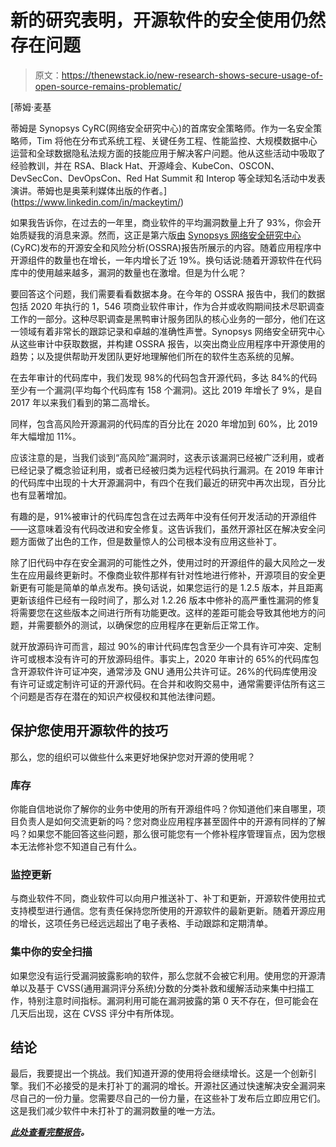 # 新的研究表明，开源软件的安全使用仍然存在问题

> 原文：<https://thenewstack.io/new-research-shows-secure-usage-of-open-source-remains-problematic/>

[](https://www.linkedin.com/in/mackeytim/)

 [蒂姆·麦基

蒂姆是 Synopsys CyRC(网络安全研究中心)的首席安全策略师。作为一名安全策略师，Tim 将他在分布式系统工程、关键任务工程、性能监控、大规模数据中心运营和全球数据隐私法规方面的技能应用于解决客户问题。他从这些活动中吸取了经验教训，并在 RSA、Black Hat、开源峰会、KubeCon、OSCON、DevSecCon、DevOpsCon、Red Hat Summit 和 Interop 等全球知名活动中发表演讲。蒂姆也是奥莱利媒体出版的作者。](https://www.linkedin.com/in/mackeytim/) [](https://www.linkedin.com/in/mackeytim/)

如果我告诉你，在过去的一年里，商业软件的平均漏洞数量上升了 93%，你会开始质疑我的消息来源。然而，这正是第六版[由](https://www.synopsys.com/software-integrity/resources/analyst-reports/open-source-security-risk-analysis.html) [Synopsys 网络安全研究中心](https://www.synopsys.com/software-integrity/cybersecurity-research-center.html?cmp=pr-sig&utm_medium=referral) (CyRC)发布的开源安全和风险分析(OSSRA)报告所展示的内容。随着应用程序中开源组件的数量也在增长，一年内增长了近 19%。换句话说:随着开源软件在代码库中的使用越来越多，漏洞的数量也在激增。但是为什么呢？

要回答这个问题，我们需要看看数据本身。在今年的 OSSRA 报告中，我们的数据包括 2020 年执行的 1，546 项商业软件审计，作为合并或收购期间技术尽职调查工作的一部分。这种尽职调查是黑鸭审计服务团队的核心业务的一部分，他们在这一领域有着非常长的跟踪记录和卓越的准确性声誉。Synopsys 网络安全研究中心从这些审计中获取数据，并构建 OSSRA 报告，以突出商业应用程序中开源使用的趋势；以及提供帮助开发团队更好地理解他们所在的软件生态系统的见解。

在去年审计的代码库中，我们发现 98%的代码包含开源代码，多达 84%的代码至少有一个漏洞(平均每个代码库有 158 个漏洞)。这比 2019 年增长了 9%，是自 2017 年以来我们看到的第二高增长。

同样，包含高风险开源漏洞的代码库的百分比在 2020 年增加到 60%，比 2019 年大幅增加 11%。

应该注意的是，当我们谈到“高风险”漏洞时，这表示该漏洞已经被广泛利用，或者已经记录了概念验证利用，或者已经被归类为远程代码执行漏洞。在 2019 年审计的代码库中出现的十大开源漏洞中，有四个在我们最近的研究中再次出现，百分比也有显著增加。

有趣的是，91%被审计的代码库包含在过去两年中没有任何开发活动的开源组件——这意味着没有代码改进和安全修复。这告诉我们，虽然开源社区在解决安全问题方面做了出色的工作，但是数量惊人的公司根本没有应用这些补丁。

除了旧代码中存在安全漏洞的可能性之外，使用过时的开源组件的最大风险之一发生在应用最终更新时。不像商业软件那样有针对性地进行修补，开源项目的安全更新更有可能是简单的单点发布。换句话说，如果您运行的是 1.2.5 版本，并且距离更新该组件已经有一段时间了，那么对 1.2.26 版本中修补的高严重性漏洞的修复将需要您在这些版本之间进行所有功能更改。这样的差距可能会导致其他地方的问题，并需要额外的测试，以确保您的应用程序在更新后正常工作。

就开放源码许可而言，超过 90%的审计代码库包含至少一个具有许可冲突、定制许可或根本没有许可的开放源码组件。事实上，2020 年审计的 65%的代码库包含开源软件许可证冲突，通常涉及 GNU 通用公共许可证。26%的代码库使用没有许可证或定制许可证的开源代码。在合并和收购交易中，通常需要评估所有这三个问题是否存在潜在的知识产权侵权和其他法律问题。

## **保护您使用开源软件的技巧**

那么，您的组织可以做些什么来更好地保护您对开源的使用呢？

### **库存**

你能自信地说你了解你的业务中使用的所有开源组件吗？你知道他们来自哪里，项目负责人是如何交流更新的吗？您对商业应用程序甚至固件中的开源有同样的了解吗？如果您不能回答这些问题，那么很可能您有一个修补程序管理盲点，因为您根本无法修补您不知道自己有什么。

### **监控更新**

与商业软件不同，商业软件可以向用户推送补丁、补丁和更新，开源软件使用拉式支持模型进行通信。您有责任保持您所使用的开源软件的最新更新。随着开源应用的增长，这项任务已经远远超出了电子表格、手动跟踪和定期清单。

### **集中你的安全扫描**

如果您没有运行受漏洞披露影响的软件，那么您就不会被它利用。使用您的开源清单以及基于 CVSS(通用漏洞评分系统)分数的分类补救和缓解活动来集中扫描工作，特别注意时间指标。漏洞利用可能在漏洞披露的第 0 天不存在，但可能会在几天后出现，这在 CVSS 评分中有所体现。

## **结论**

最后，我要提出一个挑战。我们知道开源的使用将会继续增长。这是一个创新引擎。我们不必接受的是未打补丁的漏洞的增长。开源社区通过快速解决安全漏洞来尽自己的一份力量。您需要尽自己的一份力量，在这些补丁发布后立即应用它们。这是我们减少软件中未打补丁的漏洞数量的唯一方法。

***[此处查看完整报告](https://www.synopsys.com/software-integrity/resources/analyst-reports/open-source-security-risk-analysis.html)。***

<svg xmlns:xlink="http://www.w3.org/1999/xlink" viewBox="0 0 68 31" version="1.1"><title>Group</title> <desc>Created with Sketch.</desc></svg>